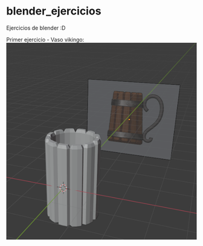 # blender_ejercicios
Ejercicios de blender :D


Primer ejercicio - Vaso vikingo: 
![Vaso](mug/preview.png)